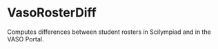 # VasoRosterDiff

Computes differences between student rosters in Scilympiad and in the VASO Portal.

